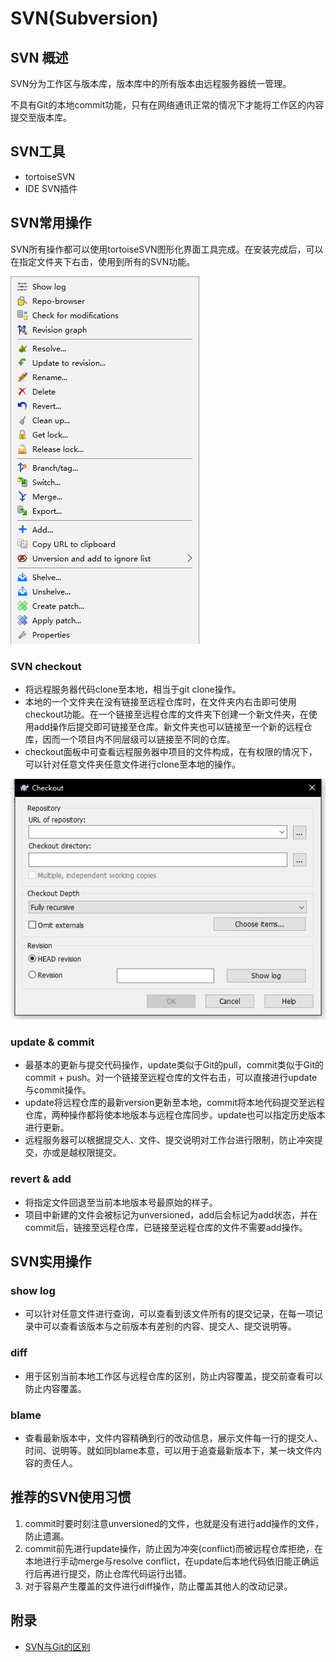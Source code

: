 # SVN\(Subversion\)

## SVN 概述

SVN分为工作区与版本库，版本库中的所有版本由远程服务器统一管理。

不具有Git的本地commit功能，只有在网络通讯正常的情况下才能将工作区的内容提交至版本库。

## SVN工具

* tortoiseSVN
* IDE SVN插件

## SVN常用操作

SVN所有操作都可以使用tortoiseSVN图形化界面工具完成。在安装完成后，可以在指定文件夹下右击，使用到所有的SVN功能。

![tortoiseSVN&#x5DE5;&#x5177;](../.gitbook/assets/svn.png)

### SVN checkout

* 将远程服务器代码clone至本地，相当于git clone操作。
* 本地的一个文件夹在没有链接至远程仓库时，在文件夹内右击即可使用checkout功能。在一个链接至远程仓库的文件夹下创建一个新文件夹，在使用add操作后提交即可链接至仓库。新文件夹也可以链接至一个新的远程仓库，因而一个项目内不同层级可以链接至不同的仓库。
* checkout面板中可查看远程服务器中项目的文件构成，在有权限的情况下，可以针对任意文件夹任意文件进行clone至本地的操作。

![checkout](../.gitbook/assets/checkout.png)

### update & commit

* 最基本的更新与提交代码操作，update类似于Git的pull，commit类似于Git的commit + push。对一个链接至远程仓库的文件右击，可以直接进行update与commit操作。
* update将远程仓库的最新version更新至本地，commit将本地代码提交至远程仓库，两种操作都将使本地版本与远程仓库同步。update也可以指定历史版本进行更新。
* 远程服务器可以根据提交人、文件、提交说明对工作台进行限制，防止冲突提交，亦或是越权限提交。

### revert & add

* 将指定文件回退至当前本地版本号最原始的样子。
* 项目中新建的文件会被标记为unversioned，add后会标记为add状态，并在commit后，链接至远程仓库，已链接至远程仓库的文件不需要add操作。

## SVN实用操作

### show log

* 可以针对任意文件进行查询，可以查看到该文件所有的提交记录，在每一项记录中可以查看该版本与之前版本有差别的内容、提交人、提交说明等。

### diff

* 用于区别当前本地工作区与远程仓库的区别，防止内容覆盖，提交前查看可以防止内容覆盖。

### blame

* 查看最新版本中，文件内容精确到行的改动信息，展示文件每一行的提交人、时间、说明等。就如同blame本意，可以用于追查最新版本下，某一块文件内容的责任人。

## 推荐的SVN使用习惯

1. commit时要时刻注意unversioned的文件，也就是没有进行add操作的文件，防止遗漏。
2. commit前先进行update操作，防止因为冲突\(conflict\)而被远程仓库拒绝，在本地进行手动merge与resolve conflict，在update后本地代码依旧能正确运行后再进行提交，防止仓库代码运行出错。
3. 对于容易产生覆盖的文件进行diff操作，防止覆盖其他人的改动记录。

## 附录

* [SVN与Git的区别](https://www.cnblogs.com/Sungeek/p/9152223.html)

